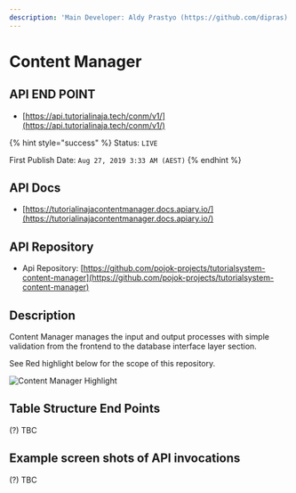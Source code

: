 ```yaml
---
description: 'Main Developer: Aldy Prastyo (https://github.com/dipras)'
---
```


# Content Manager

## API END POINT

* [https://api.tutorialinaja.tech/conm/v1/](https://api.tutorialinaja.tech/conm/v1/)

{% hint style="success" %}
Status: `LIVE`

First Publish Date: `Aug 27, 2019 3:33 AM (AEST)`
{% endhint %}

## API Docs

* [https://tutorialinajacontentmanager.docs.apiary.io/](https://tutorialinajacontentmanager.docs.apiary.io/)

## API Repository

* Api Repository: [https://github.com/pojok-projects/tutorialsystem-content-manager](https://github.com/pojok-projects/tutorialsystem-content-manager)

## Description

Content Manager manages the input and output processes with simple validation from the frontend to the database interface layer section.

See Red highlight below for the scope of this repository.

![Content Manager Highlight](https://raw.githubusercontent.com/pojok-projects/tutorialsystem-content-manager/master/images/Content_Manager_highlight.png)

## Table Structure End Points

\(?\) TBC

## Example screen shots of API invocations

\(?\) TBC

